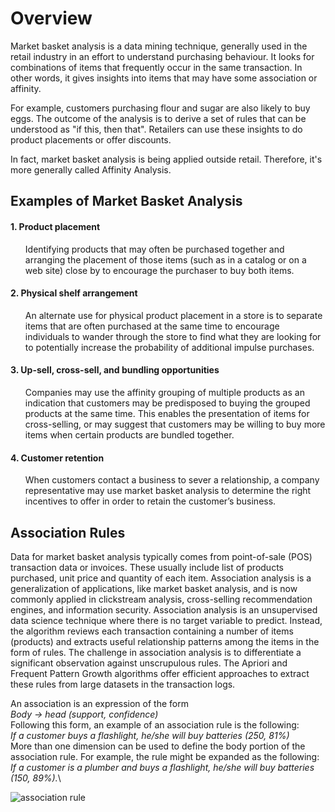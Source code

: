 # Overview
Market basket analysis is a data mining technique, generally used in the retail industry in an effort to understand purchasing behaviour. It looks for combinations of items that frequently occur in the same transaction. In other words, it gives insights into items that may have some association or affinity.

For example, customers purchasing flour and sugar are also likely to buy eggs. The outcome of the analysis is to derive a set of rules that can be understood as "if this, then that". Retailers can use these insights to do product placements or offer discounts.

In fact, market basket analysis is being applied outside retail. Therefore, it's more generally called Affinity Analysis.

## Examples of Market Basket Analysis

#### 1. Product placement
<ul> Identifying products that may often be purchased together and arranging the placement of those items (such as in a catalog or on a web site) close by to encourage the purchaser to buy both items. </ul>

#### 2. Physical shelf arrangement
<ul> An alternate use for physical product placement in a store is to separate items that are often purchased at the same time to encourage individuals to wander through the store to find what they are looking for to potentially increase the probability of additional impulse purchases. </ul>

#### 3. Up-sell, cross-sell, and bundling opportunities
<ul>  Companies may use the affinity grouping of multiple products as an indication that customers may be predisposed to buying the grouped products at the same time. This enables the presentation of items for cross-selling, or may suggest that customers may be willing to buy more items when certain products are bundled together. </ul>

#### 4. Customer retention
<ul> When customers contact a business to sever a relationship, a company representative may use market basket analysis to determine the right incentives to offer in order to retain the customer’s business. </ul>

## Association Rules
Data for market basket analysis typically comes from point-of-sale (POS) transaction data or invoices. These usually include list of products purchased, unit price and quantity of each item. Association analysis is a generalization of applications, like market basket analysis, and is now commonly applied in clickstream analysis, cross-selling recommendation engines, and information security. Association analysis is an unsupervised data science technique where there is no target variable to predict. Instead, the algorithm reviews each transaction containing a number of items (products) and extracts useful relationship patterns among the items in the form of rules. The challenge in association analysis is to differentiate a significant observation against unscrupulous rules. The Apriori and Frequent Pattern Growth algorithms offer efficient approaches to extract these rules from large datasets in the transaction logs.

An association is an expression of the form\
*Body → head (support, confidence)*\
Following this form, an example of an association rule is the following:\
*If a customer buys a flashlight, he/she will buy batteries (250, 81%)*\
More than one dimension can be used to define the body portion of the association rule. For example, the rule might be expanded as the following:\
*If a customer is a plumber and buys a flashlight, he/she will buy batteries (150, 89%).*\


![association rule](https://user-images.githubusercontent.com/60054765/152406274-9d72cc69-7d74-447c-a7a0-b5953205cbdb.PNG)

